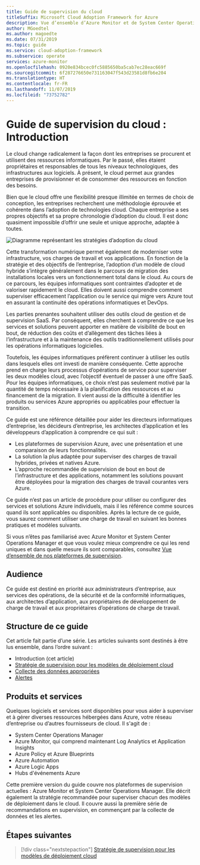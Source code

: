 ```yaml
---
title: Guide de supervision du cloud
titleSuffix: Microsoft Cloud Adoption Framework for Azure
description: Vue d’ensemble d’Azure Monitor et de System Center Operations Manager
author: MGoedtel
ms.author: magoedte
ms.date: 07/31/2019
ms.topic: guide
ms.service: cloud-adoption-framework
ms.subservice: operate
services: azure-monitor
ms.openlocfilehash: 0920e834bcec0fc5885650ba5cab7ec28eac669f
ms.sourcegitcommit: 6f287276650e731163047f543d23581d8fb6e204
ms.translationtype: HT
ms.contentlocale: fr-FR
ms.lasthandoff: 11/07/2019
ms.locfileid: "73752782"
---
```

# <a name="cloud-monitoring-guide-introduction"></a>Guide de supervision du cloud : Introduction

Le cloud change radicalement la façon dont les entreprises se procurent et utilisent des ressources informatiques. Par le passé, elles étaient propriétaires et responsables de tous les niveaux technologiques, des infrastructures aux logiciels. À présent, le cloud permet aux grandes entreprises de provisionner et de consommer des ressources en fonction des besoins.

Bien que le cloud offre une flexibilité presque illimitée en termes de choix de conception, les entreprises recherchent une méthodologie éprouvée et cohérente dans l’adoption de technologies cloud. Chaque entreprise a ses propres objectifs et sa propre chronologie d’adoption du cloud. Il est donc quasiment impossible d’offrir une seule et unique approche, adaptée à toutes.

![Diagramme représentant les stratégies d’adoption du cloud](./media/monitoring-management-guidance-cloud-and-on-premises/introduction-cloud-adoption.png)

Cette transformation numérique permet également de moderniser votre infrastructure, vos charges de travail et vos applications. En fonction de la stratégie et des objectifs de l’entreprise, l’adoption d’un modèle de cloud hybride s’intègre généralement dans le parcours de migration des installations locales vers un fonctionnement total dans le cloud. Au cours de ce parcours, les équipes informatiques sont contraintes d’adopter et de valoriser rapidement le cloud. Elles doivent aussi comprendre comment superviser efficacement l’application ou le service qui migre vers Azure tout en assurant la continuité des opérations informatiques et DevOps.

Les parties prenantes souhaitent utiliser des outils cloud de gestion et de supervision SaaS. Par conséquent, elles cherchent à comprendre ce que les services et solutions peuvent apporter en matière de visibilité de bout en bout, de réduction des coûts et d’allègement des tâches liées à l’infrastructure et à la maintenance des outils traditionnellement utilisés pour les opérations informatiques logicielles.

Toutefois, les équipes informatiques préfèrent continuer à utiliser les outils dans lesquels elles ont investi de manière conséquente. Cette approche prend en charge leurs processus d’opérations de service pour superviser les deux modèles cloud, avec l’objectif éventuel de passer à une offre SaaS. Pour les équipes informatiques, ce choix n’est pas seulement motivé par la quantité de temps nécessaire à la planification des ressources et au financement de la migration. Il vient aussi de la difficulté à identifier les produits ou services Azure appropriés ou applicables pour effectuer la transition.

Ce guide est une référence détaillée pour aider les directeurs informatiques d’entreprise, les décideurs d’entreprise, les architectes d’application et les développeurs d’application à comprendre ce qui suit :

* Les plateformes de supervision Azure, avec une présentation et une comparaison de leurs fonctionnalités.
* La solution la plus adaptée pour superviser des charges de travail hybrides, privées et natives Azure.
* L’approche recommandée de supervision de bout en bout de l’infrastructure et des applications, notamment les solutions pouvant être déployées pour la migration des charges de travail courantes vers Azure.

Ce guide n’est pas un article de procédure pour utiliser ou configurer des services et solutions Azure individuels, mais il les référence comme sources quand ils sont applicables ou disponibles. Après la lecture de ce guide, vous saurez comment utiliser une charge de travail en suivant les bonnes pratiques et modèles suivants.

Si vous n’êtes pas familiarisé avec Azure Monitor et System Center Operations Manager et que vous voulez mieux comprendre ce qui les rend uniques et dans quelle mesure ils sont comparables, consultez [Vue d’ensemble de nos plateformes de supervision](./platform-overview.md).

## <a name="audience"></a>Audience

Ce guide est destiné en priorité aux administrateurs d’entreprise, aux services des opérations, de la sécurité et de la conformité informatiques, aux architectes d’application, aux propriétaires de développement de charge de travail et aux propriétaires d’opérations de charge de travail.

## <a name="how-this-guide-is-structured"></a>Structure de ce guide

Cet article fait partie d’une série. Les articles suivants sont destinés à être lus ensemble, dans l’ordre suivant :

* Introduction (cet article)
* [Stratégie de supervision pour les modèles de déploiement cloud](./cloud-models-monitor-overview.md)
* [Collecte des données appropriées](./data-collection.md)
* [Alertes](./alerting.md)

## <a name="products-and-services"></a>Produits et services

Quelques logiciels et services sont disponibles pour vous aider à superviser et à gérer diverses ressources hébergées dans Azure, votre réseau d’entreprise ou d’autres fournisseurs de cloud. Il s'agit de :

* System Center Operations Manager
* Azure Monitor, qui comprend maintenant Log Analytics et Application Insights
* Azure Policy et Azure Blueprints
* Azure Automation
* Azure Logic Apps
* Hubs d'événements Azure

Cette première version du guide couvre nos plateformes de supervision actuelles : Azure Monitor et System Center Operations Manager. Elle décrit également la stratégie recommandée pour superviser chacun des modèles de déploiement dans le cloud. Il couvre aussi la première série de recommandations en supervision, en commençant par la collecte de données et les alertes.

## <a name="next-steps"></a>Étapes suivantes

> [!div class="nextstepaction"]
> [Stratégie de supervision pour les modèles de déploiement cloud](./cloud-models-monitor-overview.md)
